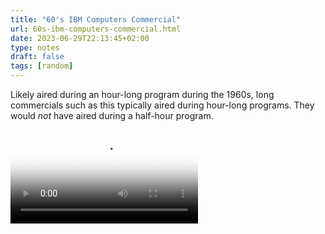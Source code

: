 ```yaml
---
title: "60's IBM Computers Commercial"
url: 60s-ibm-computers-commercial.html
date: 2023-06-29T22:13:45+02:00
type: notes
draft: false
tags: [random]
---
```


Likely aired during an hour-long program during the 1960s, long commercials such
as this typically aired during hour-long programs. They would *not* have aired
during a half-hour program.

<video
  poster="/notes/60s-ibm-computers-commercial.jpg"
  src="/notes/60s-ibm-computers-commercial.mp4"
  controls></video>

